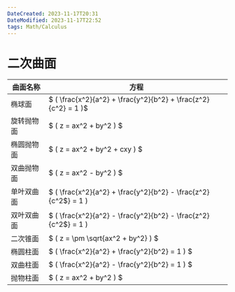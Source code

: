 ```yaml
---
DateCreated: 2023-11-17T20:31
DateModified: 2023-11-17T22:52
tags: Math/Calculus
---
```

# 二次曲面

| 曲面名称       | 方程                                                  |
| -------------- | ----------------------------------------------------- |
| 椭球面         |$ \( \frac{x^2}{a^2} + \frac{y^2}{b^2} + \frac{z^2}{c^2} = 1 \)$  |
| 旋转抛物面     |$ \( z = ax^2 + by^2 \)                                $  |
| 椭圆抛物面     |$ \( z = ax^2 + by^2 + cxy \)                          $  |
| 双曲抛物面     |$ \( z = ax^2 - by^2 \)                                $  |
| 单叶双曲面     |$ \( \frac{x^2}{a^2} + \frac{y^2}{b^2} - \frac{z^2}{c^2$} = 1 \)  |
| 双叶双曲面     |$ \( \frac{x^2}{a^2} - \frac{y^2}{b^2} - \frac{z^2}{c^2$} = 1 \)  |
| 二次锥面       |$ \( z = \pm \sqrt{ax^2 + by^2} \)                     $ |
| 椭圆柱面       |$ \( \frac{x^2}{a^2} + \frac{y^2}{b^2} = 1 \)          $|
| 双曲柱面       |$ \( \frac{x^2}{a^2} - \frac{y^2}{b^2} = 1 \)          $|
| 抛物柱面       |$ \( z = ax^2 + by^2 \)                                $  |
